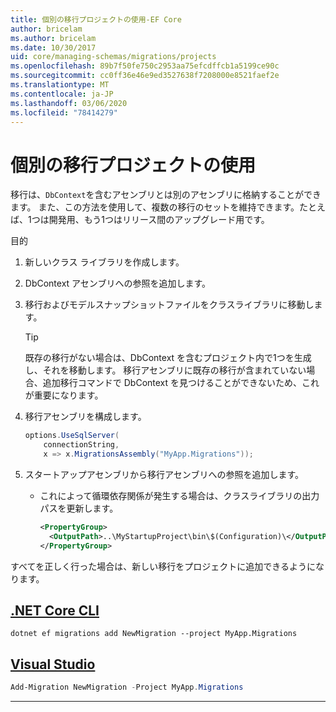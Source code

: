 ```yaml
---
title: 個別の移行プロジェクトの使用-EF Core
author: bricelam
ms.author: bricelam
ms.date: 10/30/2017
uid: core/managing-schemas/migrations/projects
ms.openlocfilehash: 89b7f50fe750c2953aa75efcdffcb1a5199ce90c
ms.sourcegitcommit: cc0ff36e46e9ed3527638f7208000e8521faef2e
ms.translationtype: MT
ms.contentlocale: ja-JP
ms.lasthandoff: 03/06/2020
ms.locfileid: "78414279"
---
```

# <a name="using-a-separate-migrations-project"></a>個別の移行プロジェクトの使用

移行は、`DbContext`を含むアセンブリとは別のアセンブリに格納することができます。 また、この方法を使用して、複数の移行のセットを維持できます。たとえば、1つは開発用、もう1つはリリース間のアップグレード用です。

目的

1. 新しいクラス ライブラリを作成します。

2. DbContext アセンブリへの参照を追加します。

3. 移行およびモデルスナップショットファイルをクラスライブラリに移動します。
   > [!TIP]
   > 既存の移行がない場合は、DbContext を含むプロジェクト内で1つを生成し、それを移動します。
   > 移行アセンブリに既存の移行が含まれていない場合、追加移行コマンドで DbContext を見つけることができないため、これが重要になります。

4. 移行アセンブリを構成します。

   ``` csharp
   options.UseSqlServer(
       connectionString,
       x => x.MigrationsAssembly("MyApp.Migrations"));
   ```

5. スタートアップアセンブリから移行アセンブリへの参照を追加します。
   * これによって循環依存関係が発生する場合は、クラスライブラリの出力パスを更新します。

     ``` xml
     <PropertyGroup>
       <OutputPath>..\MyStartupProject\bin\$(Configuration)\</OutputPath>
     </PropertyGroup>
     ```

すべてを正しく行った場合は、新しい移行をプロジェクトに追加できるようになります。

## <a name="net-core-cli"></a>[.NET Core CLI](#tab/dotnet-core-cli)

```dotnetcli
dotnet ef migrations add NewMigration --project MyApp.Migrations
```

## <a name="visual-studio"></a>[Visual Studio](#tab/vs)

``` powershell
Add-Migration NewMigration -Project MyApp.Migrations
```

***
